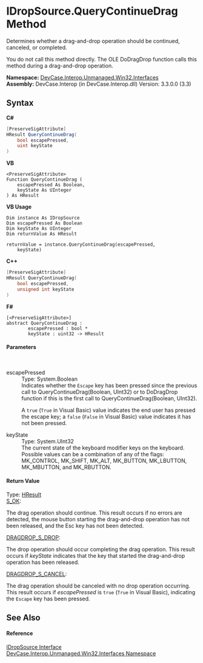 # IDropSource.QueryContinueDrag Method 
 

Determines whether a drag-and-drop operation should be continued, canceled, or completed. 

 You do not call this method directly. The OLE DoDragDrop function calls this method during a drag-and-drop operation.

**Namespace:**&nbsp;<a href="N_DevCase_Interop_Unmanaged_Win32_Interfaces">DevCase.Interop.Unmanaged.Win32.Interfaces</a><br />**Assembly:**&nbsp;DevCase.Interop (in DevCase.Interop.dll) Version: 3.3.0.0 (3.3)

## Syntax

**C#**<br />
``` C#
[PreserveSigAttribute]
HResult QueryContinueDrag(
	bool escapePressed,
	uint keyState
)
```

**VB**<br />
``` VB
<PreserveSigAttribute>
Function QueryContinueDrag ( 
	escapePressed As Boolean,
	keyState As UInteger
) As HResult
```

**VB Usage**<br />
``` VB Usage
Dim instance As IDropSource
Dim escapePressed As Boolean
Dim keyState As UInteger
Dim returnValue As HResult

returnValue = instance.QueryContinueDrag(escapePressed, 
	keyState)
```

**C++**<br />
``` C++
[PreserveSigAttribute]
HResult QueryContinueDrag(
	bool escapePressed, 
	unsigned int keyState
)
```

**F#**<br />
``` F#
[<PreserveSigAttribute>]
abstract QueryContinueDrag : 
        escapePressed : bool * 
        keyState : uint32 -> HResult 

```


#### Parameters
&nbsp;<dl><dt>escapePressed</dt><dd>Type: System.Boolean<br />Indicates whether the `Escape` key has been pressed since the previous call to QueryContinueDrag(Boolean, UInt32) or to DoDragDrop function if this is the first call to QueryContinueDrag(Boolean, UInt32). 

 A `true` (`True` in Visual Basic) value indicates the end user has pressed the escape key; a `false` (`False` in Visual Basic) value indicates it has not been pressed.</dd><dt>keyState</dt><dd>Type: System.UInt32<br />The current state of the keyboard modifier keys on the keyboard. Possible values can be a combination of any of the flags: MK_CONTROL, MK_SHIFT, MK_ALT, MK_BUTTON, MK_LBUTTON, MK_MBUTTON, and MK_RBUTTON.</dd></dl>

#### Return Value
Type: <a href="T_DevCase_Interop_Unmanaged_Win32_Enums_HResult">HResult</a><br /><a href="T_DevCase_Interop_Unmanaged_Win32_Enums_HResult">S_OK</a>: 

 The drag operation should continue. This result occurs if no errors are detected, the mouse button starting the drag-and-drop operation has not been released, and the Esc key has not been detected. 

<a href="T_DevCase_Interop_Unmanaged_Win32_Enums_HResult">DRAGDROP_S_DROP</a>: 

 The drop operation should occur completing the drag operation. This result occurs if *keyState* indicates that the key that started the drag-and-drop operation has been released. 

<a href="T_DevCase_Interop_Unmanaged_Win32_Enums_HResult">DRAGDROP_S_CANCEL</a>: 

 The drag operation should be canceled with no drop operation occurring. This result occurs if *escapePressed* is `true` (`True` in Visual Basic), indicating the `Escape` key has been pressed.

## See Also


#### Reference
<a href="T_DevCase_Interop_Unmanaged_Win32_Interfaces_IDropSource">IDropSource Interface</a><br /><a href="N_DevCase_Interop_Unmanaged_Win32_Interfaces">DevCase.Interop.Unmanaged.Win32.Interfaces Namespace</a><br />